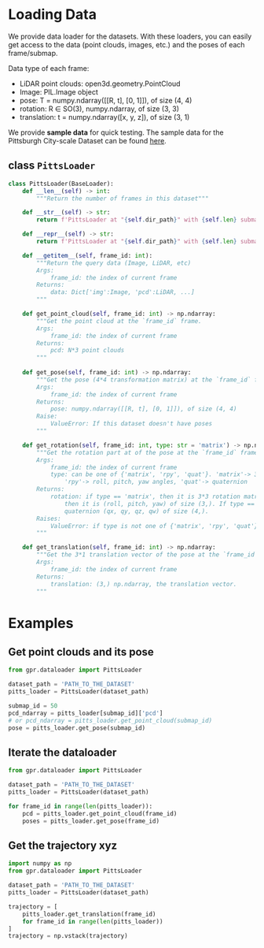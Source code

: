 # Loading Data
We provide data loader for the datasets. With these loaders, you can easily get access to the data (point clouds, images, etc.) and the poses of each frame/submap.

Data type of each frame:
-    LiDAR point clouds: open3d.geometry.PointCloud
-    Image: PIL.Image object
-    pose: T = numpy.ndarray([[R, t], [0, 1]]), of size (4, 4)
-    rotation: R $\in$ SO(3), numpy.ndarray, of size (3, 3)
-    translation: t = numpy.ndarray([x, y, z]), of size (3, 1)

We provide **sample data** for quick testing. The sample data for the Pittsburgh City-scale Dataset can be found [here](https://sandbox.zenodo.org/record/1033096).

## class `PittsLoader`
```python
class PittsLoader(BaseLoader):
    def __len__(self) -> int:
        """Return the number of frames in this dataset"""

    def __str__(self) -> str:
        return f'PittsLoader at "{self.dir_path}" with {self.len} submaps.'

    def __repr__(self) -> str:
        return f'PittsLoader at "{self.dir_path}" with {self.len} submaps.'

    def __getitem__(self, frame_id: int):
        """Return the query data (Image, LiDAR, etc)
        Args:
            frame_id: the index of current frame
        Returns:
            data: Dict['img':Image, 'pcd':LiDAR, ...]
        """

    def get_point_cloud(self, frame_id: int) -> np.ndarray:
        """Get the point cloud at the `frame_id` frame.
        Args:
            frame_id: the index of current frame
        Returns:
            pcd: N*3 point clouds
        """
    
    def get_pose(self, frame_id: int) -> np.ndarray:
        """Get the pose (4*4 transformation matrix) at the `frame_id` frame.
        Args:
            frame_id: the index of current frame
        Returns:
            pose: numpy.ndarray([[R, t], [0, 1]]), of size (4, 4)
        Raise:
            ValueError: If this dataset doesn't have poses
        """

    def get_rotation(self, frame_id: int, type: str = 'matrix') -> np.ndarray:
        """Get the rotation part at of the pose at the `frame_id` frame.
        Args:
            frame_id: the index of current frame
            type: can be one of {'matrix', 'rpy', 'quat'}. 'matrix'-> 3*3 rotation matrix,
                'rpy'-> roll, pitch, yaw angles, 'quat'-> quaternion
        Returns:
            rotation: if type == 'matrix', then it is 3*3 rotation matrix. If type == 'rpy',
                then it is (roll, pitch, yaw) of size (3,). If type == 'quat', then it is
                quaternion (qx, qy, qz, qw) of size (4,).
        Raises:
            ValueError: if type is not one of {'matrix', 'rpy', 'quat'}.
        """

    def get_translation(self, frame_id: int) -> np.ndarray:
        """Get the 3*1 translation vector of the pose at the `frame_id` frame
        Args:
            frame_id: the index of current frame
        Returns:
            translation: (3,) np.ndarray, the translation vector.
        """
```

# Examples
## Get point clouds and its pose
```python
from gpr.dataloader import PittsLoader

dataset_path = 'PATH_TO_THE_DATASET'
pitts_loader = PittsLoader(dataset_path)

submap_id = 50
pcd_ndarray = pitts_loader[submap_id]['pcd'] 
# or pcd_ndarray = pitts_loader.get_point_cloud(submap_id)
pose = pitts_loader.get_pose(submap_id)
```

## Iterate the dataloader
```python
from gpr.dataloader import PittsLoader

dataset_path = 'PATH_TO_THE_DATASET'
pitts_loader = PittsLoader(dataset_path)

for frame_id in range(len(pitts_loader)):
    pcd = pitts_loader.get_point_cloud(frame_id)
    poses = pitts_loader.get_pose(frame_id)
```

## Get the trajectory xyz
```python
import numpy as np
from gpr.dataloader import PittsLoader

dataset_path = 'PATH_TO_THE_DATASET'
pitts_loader = PittsLoader(dataset_path)

trajectory = [
    pitts_loader.get_translation(frame_id) 
    for frame_id in range(len(pitts_loader))
]
trajectory = np.vstack(trajectory)
```